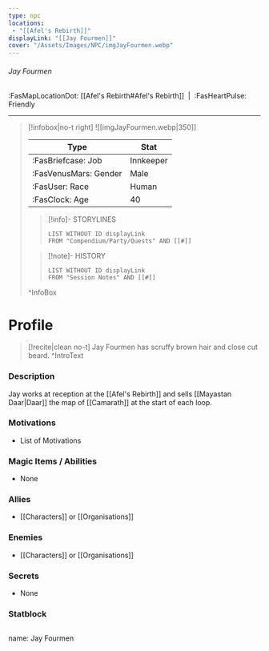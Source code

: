 ```yaml
---
type: npc
locations:
 - "[[Afel's Rebirth]]"
displayLink: "[[Jay Fourmen]]"
cover: "/Assets/Images/NPC/imgJayFourmen.webp"
---
```

###### Jay Fourmen
<span class="sub2">:FasMapLocationDot: [[Afel's Rebirth#Afel's Rebirth]]&nbsp;&nbsp;|&nbsp;&nbsp;:FasHeartPulse: Friendly </span>
___

> [!infobox|no-t right]
> ![[imgJayFourmen.webp|350]]
>
> | Type | Stat |
> | ---- | ---- |
> | :FasBriefcase: Job |  Innkeeper |
> | :FasVenusMars: Gender | Male |
> | :FasUser: Race | Human |
> | :FasClock: Age | 40 |
>
>> [!info]- STORYLINES
>>```dataview
>>LIST WITHOUT ID displayLink
>>FROM "Compendium/Party/Quests" AND [[#]]
>
>>[!note]- HISTORY
>>```dataview
>>LIST WITHOUT ID displayLink
>>FROM "Session Notes" AND [[#]]
>
>^InfoBox

# Profile

> [!recite|clean no-t]
>	Jay Fourmen has scruffy brown hair and close cut beard.
>^IntroText

### Description
Jay works at reception at the [[Afel's Rebirth]] and sells [[Mayastan Daar|Daar]] the map of [[Camarath]] at the start of each loop.

### Motivations
- List of Motivations

### Magic Items / Abilities
- None

### Allies
- [[Characters]] or [[Organisations]]

### Enemies
- [[Characters]] or [[Organisations]]

### Secrets
- None

### Statblock
>```statblock
name: Jay Fourmen
